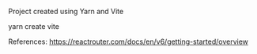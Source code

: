 Project created using Yarn and Vite

yarn create vite

References:
https://reactrouter.com/docs/en/v6/getting-started/overview
